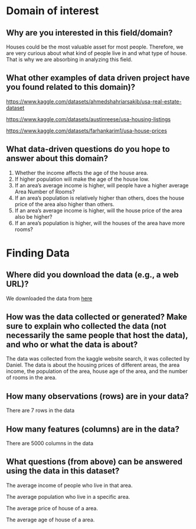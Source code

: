 # Domain of interest

## Why are you interested in this field/domain?
Houses could be the most valuable asset for most people. 
Therefore, we are very curious about what kind of people live in and what type of house.
That is why we are absorbing in analyzing this field.

## What other examples of data driven project have you found related to this domain)?
https://www.kaggle.com/datasets/ahmedshahriarsakib/usa-real-estate-dataset 

https://www.kaggle.com/datasets/austinreese/usa-housing-listings 

https://www.kaggle.com/datasets/farhankarim1/usa-house-prices

## What data-driven questions do you hope to answer about this domain?

1. Whether the income affects the age of the house area. 
2. If higher population will make the age of the house low. 
3. If an area’s average income is higher, will people have a higher average Area Number of Rooms?
4. If an area’s population is relatively higher than others, does the house price of the area also higher than others.
5. If an area’s average income is higher, will the house price of the area also be higher?
6. If an area’s population is higher, will the houses of the area have more rooms?


# Finding Data

## Where did you download the data (e.g., a web URL)?
We downloaded the data from [here](https://www.kaggle.com/datasets/farhankarim1/usa-house-prices)

## How was the data collected or generated? Make sure to explain who collected the data (not necessarily the same people that host the data), and who or what the data is about?
The data was collected from the kaggle website search, it was collected by
Daniel. The data is about the housing prices of different areas, the area
income, the population of the area, house age of the area, and the number
of rooms in the area.

## How many observations (rows) are in your data?
There are 7 rows in the data

## How many features (columns) are in the data?
There are 5000 columns in the data

## What questions (from above) can be answered using the data in this dataset?
The average income of people who live in that area.

The average population who live in a specific area.

The average price of house of a area.

The average age of house of a area. 
